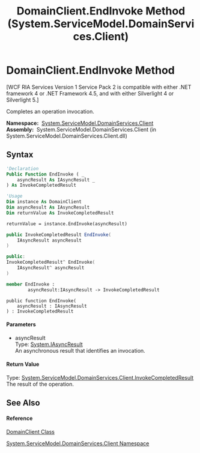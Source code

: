 ﻿---
title: DomainClient.EndInvoke Method  (System.ServiceModel.DomainServices.Client)
TOCTitle: EndInvoke Method
ms:assetid: M:System.ServiceModel.DomainServices.Client.DomainClient.EndInvoke(System.IAsyncResult)
ms:mtpsurl: https://msdn.microsoft.com/en-us/library/system.servicemodel.domainservices.client.domainclient.endinvoke(v=VS.91)
ms:contentKeyID: 28755128
ms.date: 01/27/2012
mtps_version: v=VS.91
f1_keywords:
- System.ServiceModel.DomainServices.Client.DomainClient.EndInvoke
dev_langs:
- CSharp
- JScript
- VB
- FSharp
- c++
api_location:
- System.ServiceModel.DomainServices.Client.dll
api_name:
- System.ServiceModel.DomainServices.Client.DomainClient.EndInvoke
api_type:
- Managed
topic_type:
- apiref
- kbSyntax
product_family_name: VS
ROBOTS: INDEX,FOLLOW
---

# DomainClient.EndInvoke Method

\[WCF RIA Services Version 1 Service Pack 2 is compatible with either .NET framework 4 or .NET Framework 4.5, and with either Silverlight 4 or Silverlight 5.\]

Completes an operation invocation.

**Namespace:**  [System.ServiceModel.DomainServices.Client](ff422479\(v=vs.91\).md)  
**Assembly:**  System.ServiceModel.DomainServices.Client (in System.ServiceModel.DomainServices.Client.dll)

## Syntax

``` vb
'Declaration
Public Function EndInvoke ( _
    asyncResult As IAsyncResult _
) As InvokeCompletedResult
```

``` vb
'Usage
Dim instance As DomainClient
Dim asyncResult As IAsyncResult
Dim returnValue As InvokeCompletedResult

returnValue = instance.EndInvoke(asyncResult)
```

``` csharp
public InvokeCompletedResult EndInvoke(
    IAsyncResult asyncResult
)
```

``` c++
public:
InvokeCompletedResult^ EndInvoke(
    IAsyncResult^ asyncResult
)
```

``` fsharp
member EndInvoke : 
        asyncResult:IAsyncResult -> InvokeCompletedResult 
```

``` jscript
public function EndInvoke(
    asyncResult : IAsyncResult
) : InvokeCompletedResult
```

#### Parameters

  - asyncResult  
    Type: [System.IAsyncResult](https://msdn.microsoft.com/en-us/library/ft8a6455)  
    An asynchronous result that identifies an invocation.  

#### Return Value

Type: [System.ServiceModel.DomainServices.Client.InvokeCompletedResult](ff423175\(v=vs.91\).md)  
The result of the operation.  

## See Also

#### Reference

[DomainClient Class](ff422792\(v=vs.91\).md)

[System.ServiceModel.DomainServices.Client Namespace](ff422479\(v=vs.91\).md)

